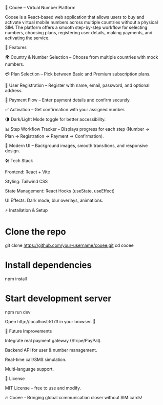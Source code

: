 📱 Cooee – Virtual Number Platform

Cooee is a React-based web application that allows users to buy and activate virtual mobile numbers across multiple countries without a physical SIM.
The platform offers a smooth step-by-step workflow for selecting numbers, choosing plans, registering user details, making payments, and activating the service.

🚀 Features

🌍 Country & Number Selection – Choose from multiple countries with mock numbers.

💳 Plan Selection – Pick between Basic and Premium subscription plans.

📝 User Registration – Register with name, email, password, and optional address.

🔐 Payment Flow – Enter payment details and confirm securely.

✅ Activation – Get confirmation with your assigned number.

🌗 Dark/Light Mode toggle for better accessibility.

📊 Step Workflow Tracker – Displays progress for each step (Number → Plan → Registration → Payment → Confirmation).

🎨 Modern UI – Background images, smooth transitions, and responsive design.

	
🛠️ Tech Stack

Frontend: React + Vite

Styling: Tailwind CSS

State Management: React Hooks (useState, useEffect)

UI Effects: Dark mode, blur overlays, animations.

⚡ Installation & Setup
# Clone the repo
git clone https://github.com/your-username/cooee.git
cd cooee

# Install dependencies
npm install

# Start development server
npm run dev


Open http://localhost:5173
 in your browser. 🚀

📌 Future Improvements

Integrate real payment gateway (Stripe/PayPal).

Backend API for user & number management.

Real-time call/SMS simulation.

Multi-language support.

📜 License

MIT License – free to use and modify.

🔥 Cooee – Bringing global communication closer without SIM cards!